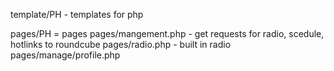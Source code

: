 template/PH - templates for php


pages/PH = pages
pages/mangement.php - get requests for radio, scedule, hotlinks to roundcube
pages/radio.php - built in radio 
pages/manage/profile.php 
